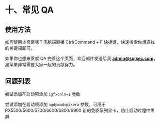 # 十、常见 QA

## 使用方法

如何使用本页面呢？电脑端直接 Ctrl/Command + F 快捷键，快速搜索你想查找的关键词即可。

如果你也想来贡献 QA 完善这个页面，欢迎邮件发送给我 **admin@sqlsec.com**，黑苹果非常需要大家一起的贡献努力。

## 问题列表



<!--sec data-title="1. 唤醒黑屏或者开机需要插拔显示器线才可以点亮屏幕进系统。" data-id="section1" data-show=true ces-->

尝试添加在启动项添加 `igfxonln=1` 参数

<!--endsec-->



<!--sec data-title="2. 我的显卡免驱，但是进系统黑屏，没有输出信号。" data-id="section2" data-show=true ces-->

尝试添加在启动项添加 `agdpmod=pikera` 参数，可用于 RX5500/5600/5700/6600/6800/6900 新的免驱系列显卡，防止启动过程中黑屏

<!--endsec-->

